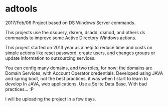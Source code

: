 # adtools
2017/Feb/06
Project based on DS Windows Server commands.

This projects use the dsquery, dsrem, dsadd, dsmod, and others ds commands to improve some Active Directory Windows actions.

This project started on 2013 year as a help to reduce time and costs on simple actions like reset password, create users, and changes groups or update information to outsourcing services. 

You can config many domains, and two roles, for now; the domains are Domain Services, with Account Operator credentials.
Developed using JAVA and spring boot, not the best practices, it was when I start to learn to develop In JAVA, web applications.
Use a Sqlite Data Base. With bad practices... :P

I will be uploading the project in a few days.

